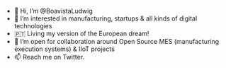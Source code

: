 - 👋 Hi, I’m @BoavistaLudwig
- 👀 I’m interested in manufacturing, startups & all kinds of digital technologies
- 🇵🇹 Living my version of the European dream!
- 💞️ I’m open for collaboration around Open Source MES (manufacturing execution systems) & IIoT projects
- 📫 Reach me on Twitter.

<!---
BoavistaLudwig/BoavistaLudwig is a ✨ special ✨ repository because its `README.md` (this file) appears on your GitHub profile.
You can click the Preview link to take a look at your changes.
--->
